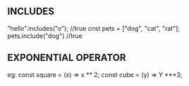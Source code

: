 ## INCLUDES

"hello".includes("o"); //true
cnst pets = ["dog", "cat", "rat"];
pets.include("dog") //true

## EXPONENTIAL OPERATOR

eg:
const square = (x) => x ** 2;
const cube = (y) => Y ***3;
